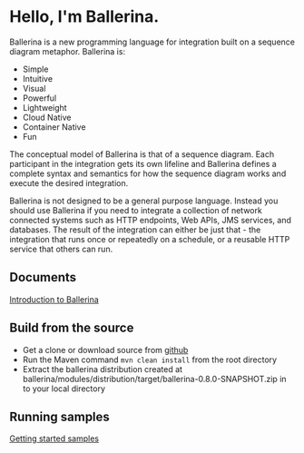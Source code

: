 # Hello, I'm Ballerina.

Ballerina is a new programming language for integration built on a sequence diagram metaphor. Ballerina is:
- Simple
- Intuitive
- Visual
- Powerful
- Lightweight
- Cloud Native
- Container Native
- Fun

The conceptual model of Ballerina is that of a sequence diagram. Each participant in the integration gets its own lifeline and Ballerina defines a complete syntax and semantics for how the sequence diagram works and execute the desired integration.

Ballerina is not designed to be a general purpose language. Instead you should use Ballerina if you need to integrate a collection of network connected systems such as HTTP endpoints, Web APIs, JMS services, and databases. The result of the integration can either be just that - the integration that runs once or repeatedly on a schedule, or a reusable HTTP service that others can run.

## Documents
[Introduction to Ballerina](docs/index.md)


## Build from the source

- Get a clone or download source from [github](https://github.com/wso2/ballerina)
- Run the Maven command ``mvn clean install`` from the root directory
- Extract the ballerina distribution created at ballerina/modules/distribution/target/ballerina-0.8.0-SNAPSHOT.zip in to your local directory

## Running samples

[Getting started samples](samples/getting_started)
